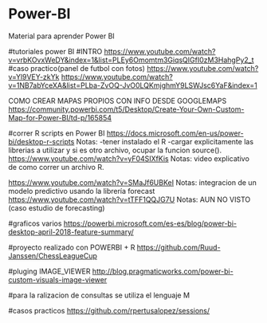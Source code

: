 # Power-BI
Material para aprender Power BI

#tutoriales power BI
#INTRO
https://www.youtube.com/watch?v=vrbKOvxWeDY&index=1&list=PLEy6Omomtm3GiqsQIGfI0zM3HahgPy2_t 
#caso practico(panel de futbol con fotos)
https://www.youtube.com/watch?v=Yl9VEY-zkYk
https://www.youtube.com/watch?v=1NB7abYceXA&list=PLba-ZvOQ-JvO0LQKmjghmY9LSWJsc6YaF&index=1

COMO CREAR MAPAS PROPIOS CON INFO DESDE GOOGLEMAPS
https://community.powerbi.com/t5/Desktop/Create-Your-Own-Custom-Map-for-Power-BI/td-p/165854

#correr R scripts en Power BI
  https://docs.microsoft.com/en-us/power-bi/desktop-r-scripts
Notas: -tener instalado el R
-cargar explicitamente las librerias a utilizar y si es otro archivo, ocupar la funcion source().
  https://www.youtube.com/watch?v=yF04SIXfKis
Notas: video explicativo de como correr un archivo R.

https://www.youtube.com/watch?v=SMaJf6UBKeI
Notas: integracion de un modelo predictivo usando la librería forecast
https://www.youtube.com/watch?v=tTFF1QQJG7U
Notas: AUN NO VISTO (caso estudio de forecasting)

#graficos varios
https://powerbi.microsoft.com/es-es/blog/power-bi-desktop-april-2018-feature-summary/

#proyecto realizado con POWERBI + R
https://github.com/Ruud-Janssen/ChessLeagueCup

#pluging IMAGE_VIEWER
http://blog.pragmaticworks.com/power-bi-custom-visuals-image-viewer

#para la ralizacion de consultas se utiliza el lenguaje M

#casos practicos
https://github.com/rpertusalopez/sessions/



